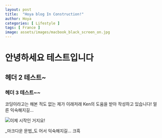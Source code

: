 ```yaml
---
layout: post
title:  "Hoya blog In Construction!"
author: Hoya
categories: [ Lifestyle ]
tags: [ France ]
image: assets/images/macbook_black_screen_on.jpg
---
```


# 안녕하세요 테스트입니다
## 헤더 2 테스트~
### 헤더 3 테스트~~


코딩이라고는 해본 적도 없는 제가 이래저래 Ken의 도움을 받아 작성하고 있습니다! 얼른 익숙해지길...

![이제 시작인 거지요!](https://yeonhokang.github.io/assets/images/macbook_black_screen_on.jpg)

_마크다운 문법_도 어서 익숙해지길... 크흑


